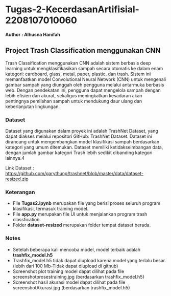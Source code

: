 # Tugas-2-KecerdasanArtifisial-2208107010060
**Author : Alhusna Hanifah**

## Project Trash Classification menggunakan CNN

Trash Classification menggunakan CNN adalah sistem berbasis deep learning untuk mengklasifikasikan sampah secara otomatis ke dalam enam kategori: cardboard, glass, metal, paper, plastic, dan trash. Sistem ini memanfaatkan model Convolutional Neural Network (CNN) untuk mengenali gambar sampah yang diunggah oleh pengguna melalui antarmuka berbasis web. Dengan pendekatan ini, pengguna dapat mengelola sampah dengan lebih efisien dan akurat, sekaligus meningkatkan kesadaran akan pentingnya pemilahan sampah untuk mendukung daur ulang dan keberlanjutan lingkungan.


### Dataset
Dataset yang digunakan dalam proyek ini adalah TrashNet Dataset, yang dapat diakses melalui repositori GitHub: TrashNet Dataset. Dataset ini dirancang untuk mengembangkan model klasifikasi sampah berdasarkan kategori yang umum ditemukan. Dataset memiliki ketidakseimbangan data, dengan jumlah gambar kategori Trash lebih sedikit dibanding kategori lainnya.4

Link Dataset : https://github.com/garythung/trashnet/blob/master/data/dataset-resized.zip

### Keterangan 
- File **Tugas2.ipynb** merupakan file yang berisi proses seluruh program klasifikasi, termasuk training model.
- File **app.py** merupakan file UI untuk menjalankan program trash classfication.
- Folder **dataset-resized** merupakan folder tempat dataset berada. 

### Notes 
- Setelah beberapa kali mencoba model, model terbaik adalah **trashfix_model.h5**
- Trashfix_model.h5 tidak dapat diupload karena model yang terlalu besar. (lebih dari 100 Mb-Tidak dapat diupload di github)
- Screenshot plot training model dapat dilihat pada file screenshotprosestraining.jpg (berdasarkan trashfix_model.h5)  
- Screenshot hasil akurasi model dapat dilihat pada file screenshotAkurasi.jpg (berdasarkan trashfix_model.h5)  


